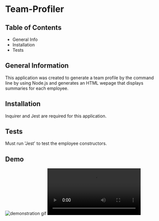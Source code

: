 # Team-Profiler

## Table of Contents
* General Info
* Installation
* Tests

## General Information
This application was created to generate a team profile by the command line by using Node.js and generates an HTML wepage that displays summaries for each employee. 

## Installation
Inquirer and Jest are required for this application.

## Tests
Must run 'Jest' to test the employee constructors.

## Demo
![demonstration gif](./dist/images/Team-Profiler.gif)
![Watch the full video](file:///Users/viyanhamzapour/Downloads/Untitled_%20Oct%2025,%202022%209_50%20PM.webm)